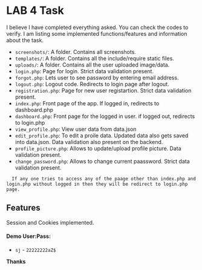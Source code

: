 # LAB 4 Task

I believe I have completed everything asked. You can check the codes to verify. I am listing some implemented functions/features and information about the task.

- `screenshots/`: A folder. Contains all screenshots.
- `templates/`: A folder. Contains all the include/require static files.
- `uploads/`: A folder. Contains all the user uploaded image/data.
- `login.php`: Page for login. Strict data validation present.
- `forgot.php`: Lets user to see password by entering email address.
- `logout.php`: Logout code. Redirects to login page after logout.
- `registration.php`: Page for new user registartion. Strict data validation present.
- `index.php`: Front page of the app. If logged in, redirects to dashboard.php
- `dashboard.php`: Front page for the logged in user. if logged out, redirects to login.php
- `view_profile.php`: View user data from data.json
- `edit_profile.php`: To edit a proile data. Updated data also gets saved into data.json. Data validation also present on the backend.
- `profile_picture.php`: Allows to update/upload profile picture. Data validation present.
- `change_password.php`: Allows to change current paassword. Strict data validation present.
```
  If any one tries to access any of the paage other than index.php and login.php without logged in then they will be redirect to login.php page.
```

## Features
Session and Cookies implemented.

#### Demo User:Pass:
* `sj` - `22222222aZ$`

**Thanks**
